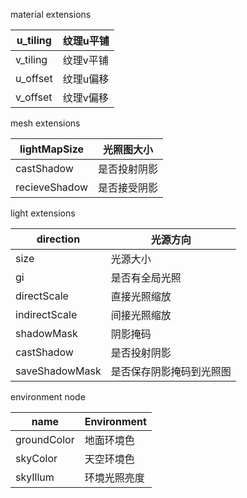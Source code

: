 material extensions

| u_tiling | 纹理u平铺 |
| -------- | --------- |
| v_tiling | 纹理v平铺 |
| u_offset | 纹理u偏移 |
| v_offset | 纹理v偏移 |

mesh extensions

| lightMapSize  | 光照图大小   |
| ------------- | ------------ |
| castShadow    | 是否投射阴影 |
| recieveShadow | 是否接受阴影 |

light extensions

| direction      | 光源方向                 |
| -------------- | ------------------------ |
| size           | 光源大小                 |
| gi             | 是否有全局光照           |
| directScale    | 直接光照缩放             |
| indirectScale  | 间接光照缩放             |
| shadowMask     | 阴影掩码                 |
| castShadow     | 是否投射阴影             |
| saveShadowMask | 是否保存阴影掩码到光照图 |

environment node

| name        | Environment  |
| ----------- | ------------ |
| groundColor | 地面环境色   |
| skyColor    | 天空环境色   |
| skyIllum    | 环境光照亮度 |

